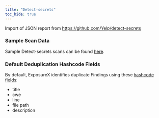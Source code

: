 ```yaml
---
title: "Detect-secrets"
toc_hide: true
---
```

Import of JSON report from <https://github.com/Yelp/detect-secrets>

### Sample Scan Data
Sample Detect-secrets scans can be found [here](https://github.com/ExposureX/django-ExposureX/tree/master/unittests/scans/detect_secrets).

### Default Deduplication Hashcode Fields
By default, ExposureX identifies duplicate Findings using these [hashcode fields](https://docs.exposurex.com/en/working_with_findings/finding_deduplication/about_deduplication/):

- title
- cwe
- line
- file path
- description
